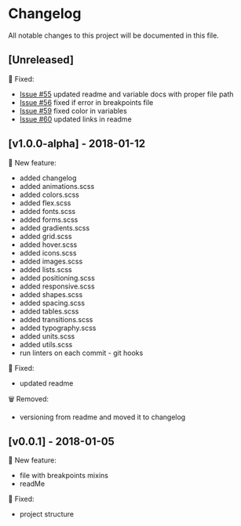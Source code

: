 # Changelog
All notable changes to this project will be documented in this file.

## [Unreleased]
:bug: Fixed:
- [Issue #55](https://github.com/7ninjas/scss-mixins/issues/55) updated readme and variable docs with proper file path
- [Issue #56](https://github.com/7ninjas/scss-mixins/issues/56) fixed if error in breakpoints file
- [Issue #59](https://github.com/7ninjas/scss-mixins/issues/59) fixed color in variables
- [Issue #60](https://github.com/7ninjas/scss-mixins/issues/60) updated links in readme

## [v1.0.0-alpha] - 2018-01-12
:rocket: New feature:
- added changelog
- added animations.scss
- added colors.scss
- added flex.scss
- added fonts.scss
- added forms.scss
- added gradients.scss
- added grid.scss
- added hover.scss
- added icons.scss
- added images.scss
- added lists.scss
- added positioning.scss
- added responsive.scss
- added shapes.scss
- added spacing.scss
- added tables.scss
- added transitions.scss
- added typography.scss
- added units.scss
- added utils.scss
- run linters on each commit - git hooks
 
:bug: Fixed:
- updated readme

:wastebasket: Removed:
- versioning from readme and moved it to changelog

## [v0.0.1] - 2018-01-05
:rocket: New feature:

- file with breakpoints mixins
- readMe

:bug: Fixed:

- project structure